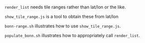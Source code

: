 `render_list` needs tile ranges rather than lat/lon or the like.

`show_tile_range.js` is a tool to obtain these from lat/lon

`bonn-range.sh` illustrates how to use `show_tile_range.js`.

`populate_bonn.sh` illustrates how to appropriately call `render_list`.
